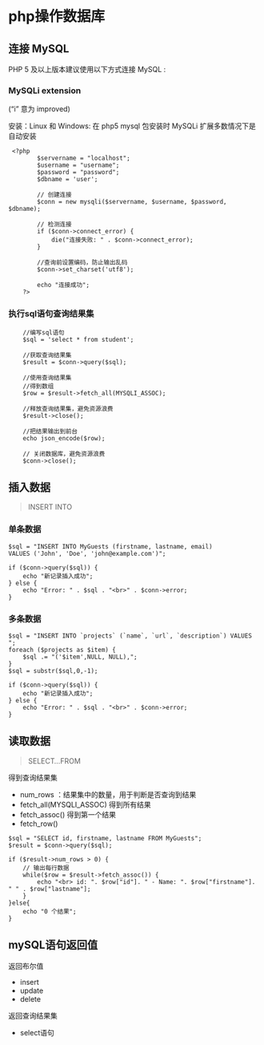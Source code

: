 # php操作数据库

## 连接 MySQL

PHP 5 及以上版本建议使用以下方式连接 MySQL : 

### MySQLi extension

 (“i” 意为 improved)

安装：Linux 和 Windows: 在 php5 mysql 包安装时 MySQLi 扩展多数情况下是自动安装 

```
 <?php
        $servername = "localhost";
        $username = "username";
        $password = "password";
        $dbname = 'user';

        // 创建连接
        $conn = new mysqli($servername, $username, $password, $dbname);

        // 检测连接
        if ($conn->connect_error) {
            die("连接失败: " . $conn->connect_error);
        } 

        //查询前设置编码，防止输出乱码
        $conn->set_charset('utf8');

        echo "连接成功";
    ?>
```

### 执行sql语句查询结果集 

```
    //编写sql语句
    $sql = 'select * from student';

    //获取查询结果集
    $result = $conn->query($sql);

    //使用查询结果集
    //得到数组
    $row = $result->fetch_all(MYSQLI_ASSOC);

    //释放查询结果集，避免资源浪费
    $result->close();

    //把结果输出到前台
    echo json_encode($row);

    // 关闭数据库，避免资源浪费
    $conn->close();
```

## 插入数据

> INSERT INTO 

### 单条数据 

```
$sql = "INSERT INTO MyGuests (firstname, lastname, email)
VALUES ('John', 'Doe', 'john@example.com')";

if ($conn->query($sql)) {
	echo "新记录插入成功";
} else {
	echo "Error: " . $sql . "<br>" . $conn->error;
}
```

### 多条数据 

```
$sql = "INSERT INTO `projects` (`name`, `url`, `description`) VALUES ";
foreach ($projects as $item) {
	$sql .= "('$item',NULL, NULL),";
}
$sql = substr($sql,0,-1);

if ($conn->query($sql)) {
	echo "新记录插入成功";
} else {
	echo "Error: " . $sql . "<br>" . $conn->error;
}
```

## 读取数据

> SELECT…FROM

得到查询结果集 

- num_rows ：结果集中的数量，用于判断是否查询到结果
- fetch_all(MYSQLI_ASSOC) 得到所有结果
- fetch_assoc() 得到第一个结果
- fetch_row()

```
$sql = "SELECT id, firstname, lastname FROM MyGuests";
$result = $conn->query($sql);

if ($result->num_rows > 0) {
    // 输出每行数据
    while($row = $result->fetch_assoc()) {
    	echo "<br> id: ". $row["id"]. " - Name: ". $row["firstname"]. " " . $row["lastname"];
    }
}else{
    echo "0 个结果";
}
```

## mySQL语句返回值

返回布尔值

- insert
- update
- delete

返回查询结果集

- select语句







